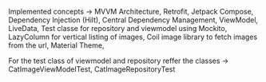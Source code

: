 Implemented concepts ->
  MVVM Architecture,
  Retrofit,
  Jetpack Compose,
  Dependency Injection (Hilt),
  Central Dependency Management,
  ViewModel,
  LiveData,
  Test classe for repository and viewmodel using Mockito,
  LazyColumn for vertical listing of images,
  Coil image library to fetch images from the url,
  Material Theme,

For the test class of viewmodel and repository reffer the classes ->
  CatImageViewModelTest,
  CatImageRepositoryTest
